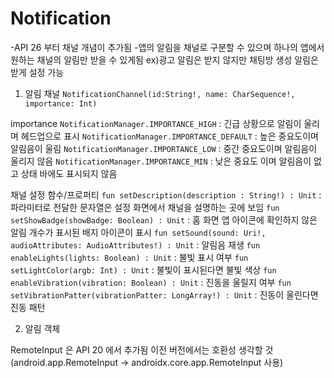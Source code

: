# Notification

-API 26 부터 채널 개념이 추가됨
-앱의 알림을 채널로 구분할 수 있으며 하나의 앱에서 원하는 채널의 알림만 받을 수 있게됨
ex)광고 알림은 받지 않지만 채팅방 생성 알림은 받게 설정 가능

1. 알림 채널
`NotificationChannel(id:String!, name: CharSequence!, importance: Int)`

importance
`NotificationManager.IMPORTANCE_HIGH` : 긴급 상황으로 알림이 울리며 헤드업으로 표시
`NotificationManager.IMPORTANCE_DEFAULT` : 높은 중요도이며 알림음이 울림
`NotificationManager.IMPORTANCE_LOW` : 중간 중요도이며 알림음이 울리지 않음
`NotificationManager.IMPORTANCE_MIN` : 낮은 중요도 이며 알림음이 없고 상태 바에도 표시되지 않음

채널 설정 함수/프로퍼티
`fun setDescription(description : String!) : Unit` : 파라미터로 전달한 문자열은 설정 화면에서 채널을 설명하는 곳에 보임
`fun setShowBadge(showBadge: Boolean) : Unit` : 홈 화면 앱 아이콘에 확인하지 않은 알림 개수가 표시된 배지 아이콘이 표시
`fun setSound(sound: Uri!, audioAttributes: AudioAttributes!) : Unit` : 알림음 재생
`fun enableLights(lights: Boolean) : Unit` : 불빛 표시 여부
`fun setLightColor(argb: Int) : Unit` : 불빛이 표시된다면 불빛 색상
`fun enableVibration(vibration: Boolean) : Unit` : 진동을 울릴지 여부
`fun setVibrationPatter(vibrationPatter: LongArray!) : Unit` : 진동이 울린다면 진동 패턴

2. 알림 객체









RemoteInput 은 API 20 에서 추가됨
이전 버전에서는 호환성 생각할 것(android.app.RemoteInput -> androidx.core.app.RemoteInput 사용)










